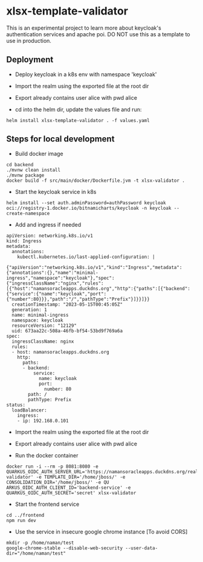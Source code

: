 # xlsx-template-validator

This is an experimental project to learn more about keycloak's authentication services and apache poi. DO NOT use this as a template to use in production.

## Deployment

- Deploy keycloak in a k8s env with namespace 'keycloak'

- Import the realm using the exported file at the root dir

- Export already contains user alice with pwd alice

- cd into the helm dir, update the values file and run:
```
helm install xlsx-template-validator . -f values.yaml
```

## Steps for local development

- Build docker image
```
cd backend
./mvnw clean install
./mvnw package
docker build -f src/main/docker/Dockerfile.jvm -t xlsx-validator .
```

- Start the keycloak service in k8s
```
helm install --set auth.adminPassword=authPassword keycloak oci://registry-1.docker.io/bitnamicharts/keycloak -n keycloak --create-namespace
```

- Add and ingress if needed
```
apiVersion: networking.k8s.io/v1
kind: Ingress
metadata:
  annotations:
    kubectl.kubernetes.io/last-applied-configuration: |
      {"apiVersion":"networking.k8s.io/v1","kind":"Ingress","metadata":{"annotations":{},"name":"minimal-ingress","namespace":"keycloak"},"spec":{"ingressClassName":"nginx","rules":[{"host":"namansoracleapps.duckdns.org","http":{"paths":[{"backend":{"service":{"name":"keycloak","port":{"number":80}}},"path":"/","pathType":"Prefix"}]}}]}}
  creationTimestamp: "2023-05-15T00:45:05Z"
  generation: 1
  name: minimal-ingress
  namespace: keycloak
  resourceVersion: "12129"
  uid: 673aa22c-508a-46fb-bf54-53bd9f769a6a
spec:
  ingressClassName: nginx
  rules:
  - host: namansoracleapps.duckdns.org
    http:
      paths:
      - backend:
          service:
            name: keycloak
            port:
              number: 80
        path: /
        pathType: Prefix
status:
  loadBalancer:
    ingress:
    - ip: 192.168.0.101
```

- Import the realm using the exported file at the root dir

- Export already contains user alice with pwd alice

- Run the docker container
```
docker run -i --rm -p 8081:8080 -e QUARKUS_OIDC_AUTH_SERVER_URL='https://namansoracleapps.duckdns.org/realms/template-validator' -e TEMPLATE_DIR='/home/jboss/' -e CONSOLIDATION_DIR='/home/jboss/' -e QU
ARKUS_OIDC_AUTH_CLIENT_ID='backend-service' -e QUARKUS_OIDC_AUTH_SECRET='secret' xlsx-validator
```

- Start the frontend service
```
cd ../frontend
npm run dev
```

- Use the service in insecure google chrome instance [To avoid CORS]
```
mkdir -p /home/naman/test
google-chrome-stable --disable-web-security --user-data-dir="/home/naman/test"
```